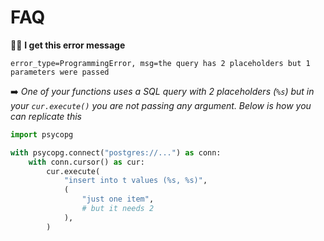 # FAQ

🙋🏼 **I get this error message**

```text
error_type=ProgrammingError, msg=the query has 2 placeholders but 1 parameters were passed
```

➡️ _One of your functions uses a SQL query with 2 placeholders (`%s`) but in your `cur.execute()` you are not passing any argument.
Below is how you can replicate this_

```python
import psycopg

with psycopg.connect("postgres://...") as conn:
    with conn.cursor() as cur:
        cur.execute(
            "insert into t values (%s, %s)",
            (
                "just one item",
                # but it needs 2
            ),
        )
```
